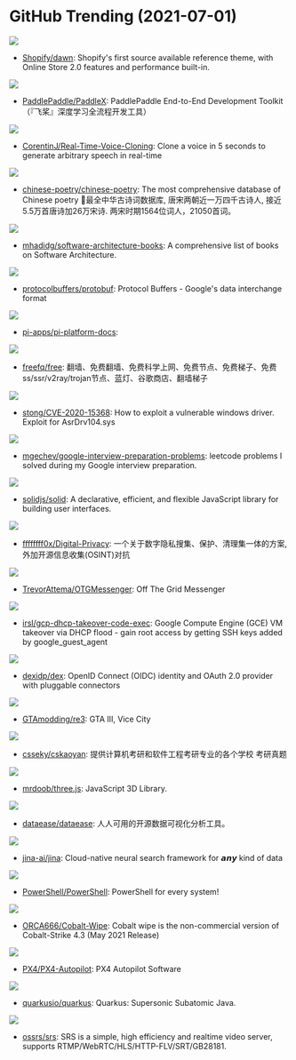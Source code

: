 # GitHub Trending (2021-07-01)

![](https://img.shields.io/badge/Liquid-New%20105-green?style=flat-square&logo=appveyor)
- [Shopify/dawn](https://github.com/Shopify/dawn): Shopify's first source available reference theme, with Online Store 2.0 features and performance built-in.

![](https://img.shields.io/badge/Python-New%2075-green?style=flat-square&logo=appveyor)
- [PaddlePaddle/PaddleX](https://github.com/PaddlePaddle/PaddleX): PaddlePaddle End-to-End Development Toolkit（『飞桨』深度学习全流程开发工具）

![](https://img.shields.io/badge/Python-New%20481-green?style=flat-square&logo=appveyor)
- [CorentinJ/Real-Time-Voice-Cloning](https://github.com/CorentinJ/Real-Time-Voice-Cloning): Clone a voice in 5 seconds to generate arbitrary speech in real-time

![](https://img.shields.io/badge/JavaScript-New%2077-green?style=flat-square&logo=appveyor)
- [chinese-poetry/chinese-poetry](https://github.com/chinese-poetry/chinese-poetry): The most comprehensive database of Chinese poetry 🧶最全中华古诗词数据库, 唐宋两朝近一万四千古诗人, 接近5.5万首唐诗加26万宋诗. 两宋时期1564位词人，21050首词。

![](https://img.shields.io/badge/none-New%20721-green?style=flat-square&logo=appveyor)
- [mhadidg/software-architecture-books](https://github.com/mhadidg/software-architecture-books): A comprehensive list of books on Software Architecture.

![](https://img.shields.io/badge/C%2B%2B-New%2033-green?style=flat-square&logo=appveyor)
- [protocolbuffers/protobuf](https://github.com/protocolbuffers/protobuf): Protocol Buffers - Google's data interchange format

![](https://img.shields.io/badge/none-New%20105-green?style=flat-square&logo=appveyor)
- [pi-apps/pi-platform-docs](https://github.com/pi-apps/pi-platform-docs): 

![](https://img.shields.io/badge/none-New%20244-green?style=flat-square&logo=appveyor)
- [freefq/free](https://github.com/freefq/free): 翻墙、免费翻墙、免费科学上网、免费节点、免费梯子、免费ss/ssr/v2ray/trojan节点、蓝灯、谷歌商店、翻墙梯子

![](https://img.shields.io/badge/C%2B%2B-New%2054-green?style=flat-square&logo=appveyor)
- [stong/CVE-2020-15368](https://github.com/stong/CVE-2020-15368): How to exploit a vulnerable windows driver. Exploit for AsrDrv104.sys

![](https://img.shields.io/badge/JavaScript-New%2049-green?style=flat-square&logo=appveyor)
- [mgechev/google-interview-preparation-problems](https://github.com/mgechev/google-interview-preparation-problems): leetcode problems I solved during my Google interview preparation.

![](https://img.shields.io/badge/TypeScript-New%20205-green?style=flat-square&logo=appveyor)
- [solidjs/solid](https://github.com/solidjs/solid): A declarative, efficient, and flexible JavaScript library for building user interfaces.

![](https://img.shields.io/badge/none-New%20282-green?style=flat-square&logo=appveyor)
- [ffffffff0x/Digital-Privacy](https://github.com/ffffffff0x/Digital-Privacy): 一个关于数字隐私搜集、保护、清理集一体的方案,外加开源信息收集(OSINT)对抗

![](https://img.shields.io/badge/C-New%2059-green?style=flat-square&logo=appveyor)
- [TrevorAttema/OTGMessenger](https://github.com/TrevorAttema/OTGMessenger): Off The Grid Messenger

![](https://img.shields.io/badge/Go-New%2045-green?style=flat-square&logo=appveyor)
- [irsl/gcp-dhcp-takeover-code-exec](https://github.com/irsl/gcp-dhcp-takeover-code-exec): Google Compute Engine (GCE) VM takeover via DHCP flood - gain root access by getting SSH keys added by google_guest_agent

![](https://img.shields.io/badge/Go-New%2038-green?style=flat-square&logo=appveyor)
- [dexidp/dex](https://github.com/dexidp/dex): OpenID Connect (OIDC) identity and OAuth 2.0 provider with pluggable connectors

![](https://img.shields.io/badge/C%2B%2B-New%20223-green?style=flat-square&logo=appveyor)
- [GTAmodding/re3](https://github.com/GTAmodding/re3): GTA III, Vice City

![](https://img.shields.io/badge/none-New%20163-green?style=flat-square&logo=appveyor)
- [csseky/cskaoyan](https://github.com/csseky/cskaoyan): 提供计算机考研和软件工程考研专业的各个学校 考研真题

![](https://img.shields.io/badge/JavaScript-New%20106-green?style=flat-square&logo=appveyor)
- [mrdoob/three.js](https://github.com/mrdoob/three.js): JavaScript 3D Library.

![](https://img.shields.io/badge/Java-New%20138-green?style=flat-square&logo=appveyor)
- [dataease/dataease](https://github.com/dataease/dataease): 人人可用的开源数据可视化分析工具。

![](https://img.shields.io/badge/Python-New%20268-green?style=flat-square&logo=appveyor)
- [jina-ai/jina](https://github.com/jina-ai/jina): Cloud-native neural search framework for 𝙖𝙣𝙮 kind of data

![](https://img.shields.io/badge/C%23-New%20396-green?style=flat-square&logo=appveyor)
- [PowerShell/PowerShell](https://github.com/PowerShell/PowerShell): PowerShell for every system!

![](https://img.shields.io/badge/PowerShell-New%2025-green?style=flat-square&logo=appveyor)
- [ORCA666/Cobalt-Wipe](https://github.com/ORCA666/Cobalt-Wipe): Cobalt wipe is the non-commercial version of Cobalt-Strike 4.3 (May 2021 Release)

![](https://img.shields.io/badge/C%2B%2B-New%2022-green?style=flat-square&logo=appveyor)
- [PX4/PX4-Autopilot](https://github.com/PX4/PX4-Autopilot): PX4 Autopilot Software

![](https://img.shields.io/badge/Java-New%2010-green?style=flat-square&logo=appveyor)
- [quarkusio/quarkus](https://github.com/quarkusio/quarkus): Quarkus: Supersonic Subatomic Java.

![](https://img.shields.io/badge/C%2B%2B-New%2091-green?style=flat-square&logo=appveyor)
- [ossrs/srs](https://github.com/ossrs/srs): SRS is a simple, high efficiency and realtime video server, supports RTMP/WebRTC/HLS/HTTP-FLV/SRT/GB28181.

